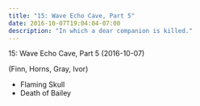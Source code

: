 ```yaml
---
title: "15: Wave Echo Cave, Part 5"
date: 2016-10-07T19:04:04-07:00
description: "In which a dear companion is killed."
---
```


15: Wave Echo Cave, Part 5 (2016-10-07)

(Finn, Horns, Gray, Ivor)

- Flaming Skull
- Death of Bailey
